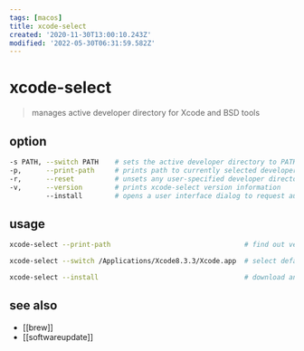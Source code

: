 ```yaml
---
tags: [macos]
title: xcode-select
created: '2020-11-30T13:00:10.243Z'
modified: '2022-05-30T06:31:59.582Z'
---
```


# xcode-select

> manages active developer directory for Xcode and BSD tools

## option

```sh
-s PATH, --switch PATH    # sets the active developer directory to PATH
-p,      --print-path     # prints path to currently selected developer directory
-r,      --reset          # unsets any user-specified developer directory, developer directory will be found via the default search mechanism
-v,      --version        # prints xcode-select version information
         --install        # opens a user interface dialog to request automatic installation of the command line developer tools
```

## usage

```sh
xcode-select --print-path                                 # find out version of xcode being used by tools

xcode-select --switch /Applications/Xcode8.3.3/Xcode.app  # select default xcode for cli

xcode-select --install                                    # download and install xcode cli tools
```

## see also

- [[brew]]
- [[softwareupdate]]
